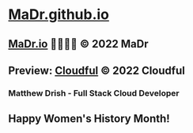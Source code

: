 # [MaDr.github.io](https://madrclouddev.github.io/)
## [MaDr.io](https://madr.io/) 🧑‍🚀🚀✨ © 2022 MaDr
## Preview: [Cloudful](https://cloudful.cloud/) © 2022 Cloudful
### Matthew Drish - Full Stack Cloud Developer
## Happy Women's History Month!
